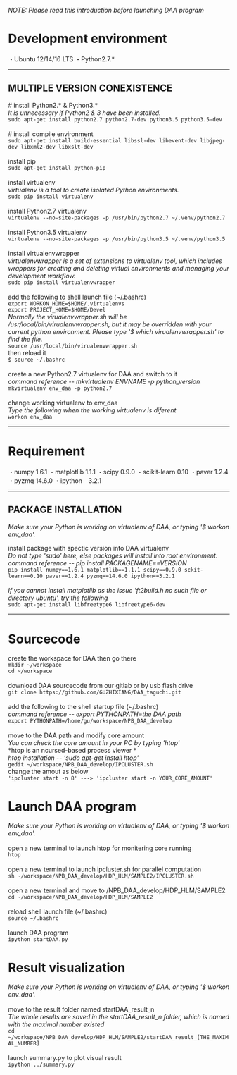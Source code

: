 *NOTE: Please read this introduction before launching DAA program*


# Development environment

・Ubuntu 12/14/16 LTS
・Python2.7.*

***********************************************************
## MULTIPLE VERSION CONEXISTENCE

\# install Python2.* & Python3.*<br>
*It is unnecessary if Python2 & 3 have been installed.*<br>
`sudo apt-get install python2.7 python2.7-dev python3.5 python3.5-dev`<br>
<br>
\# install compile environment<br>
`sudo apt-get install build-essential libssl-dev libevent-dev libjpeg-dev libxml2-dev libxslt-dev`<br>
<br>
install pip<br>
`sudo apt-get install python-pip`<br>
<br>
install virtualenv<br>
*virtualenv is a tool to create isolated Python environments.*<br>
`sudo pip install virtualenv`<br>
<br>
install Python2.7 virtualenv<br>
`virtualenv --no-site-packages -p /usr/bin/python2.7 ~/.venv/python2.7`<br>
<br>
install Python3.5 virtualenv<br>
`virtualenv --no-site-packages -p /usr/bin/python3.5 ~/.venv/python3.5`<br>
<br>
install virtualenvwrapper<br>
*virtualenvwrapper is a set of extensions to virtualenv tool, which
includes wrappers for creating and deleting virtual environments
and managing your development workflow.*<br>
`sudo pip install virtualenvwrapper`<br>
<br>
add the following to shell launch file (~/.bashrc)<br>
`export WORKON_HOME=$HOME/.virtualenvs`<br>
`export PROJECT_HOME=$HOME/Devel`<br>
*Normally the virualenvwrapper.sh will be /usr/local/bin/virualenvwrapper.sh,
but it may be overridden with your current python environment.
Please type '$ which virualenvwrapper.sh' to find the file.*<br>
`source /usr/local/bin/virualenvwrapper.sh`<br>
then reload it<br>
`$ source ~/.bashrc`<br>
<br>
create a new Python2.7 virtualenv for DAA and switch to it<br>
*command reference -- mkvirtualenv ENVNAME -p python_version*<br>
`mkvirtualenv env_daa -p python2.7`<br>
<br>
change working virtualenv to env_daa<br>
*Type the following when the working virtualenv is diferent*<br>
`workon env_daa`<br>
***********************************************************



# Requirement

・numpy 1.6.1
・matplotlib 1.1.1
・scipy 0.9.0
・scikit-learn 0.10
・paver 1.2.4
・pyzmq 14.6.0
・ipython　3.2.1

***********************************************************
## PACKAGE INSTALLATION
*Make sure your Python is working on virtualenv of DAA, or typing '$ workon env_daa'.*<br>

install package with spectic version into DAA virtualenv<br>
*Do not type 'sudo' here, else packages will install into root environment.*<br>
*command reference -- pip install PACKAGENAME==VERSION*<br>
`pip install numpy==1.6.1 matplotlib==1.1.1 scipy==0.9.0 sckit-learn==0.10 paver==1.2.4 pyzmq==14.6.0 ipython==3.2.1`<br>
<br>
*If you cannot install matplotlib as the issue 'ft2build.h no such file or directory ubuntu', try the following*<br>
`sudo apt-get install libfreetype6 libfreetype6-dev`<br>
***********************************************************


# Sourcecode

create the workspace for DAA then go there<br>
`mkdir ~/workspace`<br>
`cd ~/workspace`<br>
<br>
download DAA sourcecode from our gitlab or by usb flash drive<br>
`git clone https://github.com/GUZHIXIANG/DAA_taguchi.git`<br>
<br>
add the following to the shell startup file (~/.bashrc)<br>
*command reference -- export PYTHONPATH=the DAA path*<br>
`export PYTHONPATH=/home/gu/workspace/NPB_DAA_develop`<br>
<br>
move to the DAA path and modify core amount<br>
*You can check the core amount in your PC by typing 'htop'*<br>
*htop is an ncursed-based process viewer *<br>
*htop installation -- 'sudo apt-get install htop'*<br>
`gedit ~/workspace/NPB_DAA_develop/IPCLUSTER.sh`<br>
change the amout as below<br>
`'ipcluster start -n 8' ---> 'ipcluster start -n YOUR_CORE_AMOUNT'`<br>



# Launch DAA program
*Make sure your Python is working on virtualenv of DAA, or typing '$ workon env_daa'.*<br>
<br>
open a new terminal to launch htop for monitering core running<br>
`htop`<br>
<br>
open a new terminal to launch ipcluster.sh for parallel computation<br>
`sh ~/workspace/NPB_DAA_develop/HDP_HLM/SAMPLE2/IPCLUSTER.sh`<br>
<br>
open a new terminal and move to /NPB_DAA_develop/HDP_HLM/SAMPLE2<br>
`cd ~/workspace/NPB_DAA_develop/HDP_HLM/SAMPLE2`<br>
<br>
reload shell launch file (~/.bashrc)<br>
`source ~/.bashrc`<br>
<br>
launch DAA program<br>
`ipython startDAA.py`<br>



# Result visualization
*Make sure your Python is working on virtualenv of DAA, or typing '$ workon env_daa'.*<br>
<br>
move to the result folder named startDAA_result_n<br>
*The whole results are saved in the startDAA_result_n folder, which is named with the maximal number existed*<br>
`cd ~/workspace/NPB_DAA_develop/HDP_HLM/SAMPLE2/startDAA_result_[THE_MAXIMAL_NUMBER]`<br>
<br>
launch summary.py to plot visual result<br>
`ipython ../summary.py`<br>


